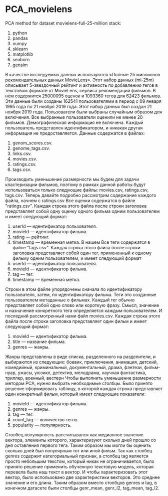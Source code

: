 # PCA_movielens
PCA method for dataset movielens-full-25-million
stack:
1. python
2. pandas
3. numpy
4. sklearn
5. matplotlib
6. seaborn
7. gensim

  
  В качестве исследуемых данных используются «Полные 25 миллионов рекомендательных данных MovieLens». Этот набор данных (ml-25m) описывает 5-звездочный рейтинг и активность по добавлению тегов в текстовом формате от MovieLens, сервиса рекомендаций фильмов. В нем содержится 25000095 оценок и 1093360 тегов для 62423 фильмов. Эти данные были созданы 162541 пользователями в период с 09 января 1995 года по 21 ноября 2019 года. Этот набор данных был создан 21 ноября 2019 года. Пользователи были выбраны случайным образом для включения. Все выбранные пользователи оценили не менее 20 фильмов. Демографическая информация не включена. Каждый пользователь представлен идентификатором, и никакая другая информация не предоставляется. Данные содержатся в файлах:
1.	genom_scores.csv.
2.	genome_tags.csv.
3.	links.csv.
4.	movies.csv.
5.	ratings.csv.
6.	tags.csv.
	
 Производить уменьшение размерности мы будем для задачи кластеризации фильмов, поэтому в рамках данной работы будут использоваться только следующие файлы: movies.csv, ratings.csv, tags.csv. Теперь давайте подробно рассмотрим содержание каждого файла, начнем с ratings.csv
	Все оценки содержатся в файле "ratings.csv". Каждая строка этого файла после строки заголовка представляет собой одну оценку одного фильма одним пользователем и имеет следующий формат:
1.	userId — идентификатор пользователя.
2.	movieId — идентификатор фильма.
3.	rating — рейтинг.
4.	timestamp — временная метка.
	В нашем Все теги содержатся в файле "tags.csv". Каждая строка этого файла после строки заголовка представляет собой один тег, примененный к одному фильму одним пользователем, и имеет следующий формат
1.	userId — идентификатор пользователя.
2.	movieId — идентификатор фильма.
3.	tag — тег.
4.	timestamp — временная метка.
	
 Строки в этом файле упорядочены сначала по идентификатору пользователя, затем, по идентификатору фильма. Теги  это созданные пользователем метаданные о фильмах. Каждый тег обычно представляет собой одно слово или короткую фразу. Смысл, значение и назначение конкретного тега определяется каждым пользователем.
	И последний рассмотренный нами файл movies.csv. Каждая строка этого файла после строки заголовка представляет один фильм и имеет следующий формат:
1.	movieId — идентификатор фильма.
2.	title — название фильма.
3.	genres — жанры.

Жанры представлены в виде списка, разделенного на разделители, и выбираются из следующих: боевик, приключения, анимация, детский, комедийный, криминальный, документальный, драма, фэнтези, фильм-нуар, ужасы, уюзикл, детектив, мелодрама, научная фантастика, триллер, военный, вестерн
	Чтобы выполнить уменьшение размерности методом PCA, нужно выбрать необходимые столбцы. Было принято решение сформировать таблицу, в которой каждая строка представляет один конкретный фильм, который имеет следующие показатели:
1.	movieId — идентификатор фильма.
2.	genres — жанры.
3.	tag — тег.
4.	count_tag — количество тегов.
5.	popularity — популярность.

Столбец популярность рассчитывался как медианное значение вектора, элементы которого, характеризуют сколько дней прошло со дня оставления первого тега. Таким образом мы могли бы оценить сколько дней был популярным тот или иной фильм. 
Так как столбец genres содержит категориальный признак, а столбец tag является просто небольшим текстом, который никак не ограничивается, было принято решение применить обученную текстовую модель, которая перевела была наш текст в вектор. И чтобы характеризовать этот вектор, было использовано две характеристики векторов. Это среднее значение и его длина. Таким образом вместо столбцов genres и tag, в конечном датасете были столбцы genr_mean, genr_l2, tag_mean,  tag_l2. 
